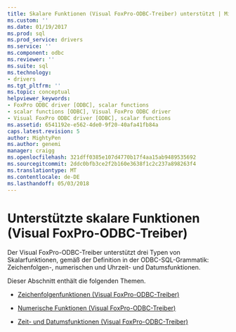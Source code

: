 ```yaml
---
title: Skalare Funktionen (Visual FoxPro-ODBC-Treiber) unterstützt | Microsoft Docs
ms.custom: ''
ms.date: 01/19/2017
ms.prod: sql
ms.prod_service: drivers
ms.service: ''
ms.component: odbc
ms.reviewer: ''
ms.suite: sql
ms.technology:
- drivers
ms.tgt_pltfrm: ''
ms.topic: conceptual
helpviewer_keywords:
- FoxPro ODBC driver [ODBC], scalar functions
- scalar functions [ODBC], Visual FoxPro ODBC driver
- Visual FoxPro ODBC driver [ODBC], scalar functions
ms.assetid: 6541192e-e562-4de0-9f20-40afa41fb84a
caps.latest.revision: 5
author: MightyPen
ms.author: genemi
manager: craigg
ms.openlocfilehash: 321dff0385e107d4770b17f4aa15ab9489535692
ms.sourcegitcommit: 2ddc0bfb3ce2f2b160e3638f1c2c237a898263f4
ms.translationtype: MT
ms.contentlocale: de-DE
ms.lasthandoff: 05/03/2018
---
```

# <a name="supported-scalar-functions-visual-foxpro-odbc-driver"></a>Unterstützte skalare Funktionen (Visual FoxPro-ODBC-Treiber)
Der Visual FoxPro-ODBC-Treiber unterstützt drei Typen von Skalarfunktionen, gemäß der Definition in der ODBC-SQL-Grammatik: Zeichenfolgen-, numerischen und Uhrzeit- und Datumsfunktionen.  
  
 Dieser Abschnitt enthält die folgenden Themen.  
  
-   [Zeichenfolgenfunktionen (Visual FoxPro-ODBC-Treiber)](../../odbc/microsoft/string-functions-visual-foxpro-odbc-driver.md)  
  
-   [Numerische Funktionen (Visual FoxPro-ODBC-Treiber)](../../odbc/microsoft/numeric-functions-visual-foxpro-odbc-driver.md)  
  
-   [Zeit- und Datumsfunktionen (Visual FoxPro-ODBC-Treiber)](../../odbc/microsoft/time-and-date-functions-visual-foxpro-odbc-driver.md)
